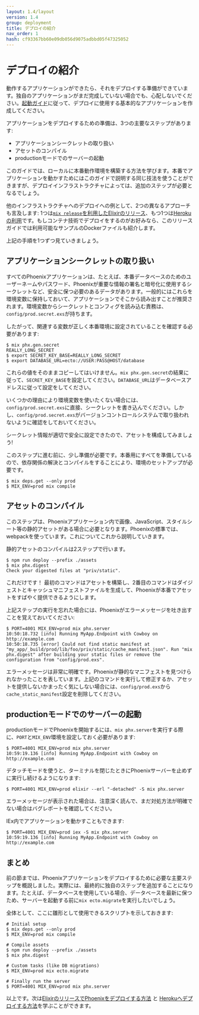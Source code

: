 ```yaml
---
layout: 1.4/layout
version: 1.4
group: deployment
title: デプロイの紹介
nav_order: 1
hash: cf93367bb60e09db056d9075adbbd05f47325052
---
```

# デプロイの紹介

動作するアプリケーションができたら、それをデプロイする準備ができています。独自のアプリケーションがまだ完成していない場合でも、心配しないでください。[起動ガイド](./../up_and_running.html)に従って、デプロイに使用する基本的なアプリケーションを作成してください。

アプリケーションをデプロイするための準備は、3つの主要なステップがあります:

  * アプリケーションシークレットの取り扱い
  * アセットのコンパイル
  * productionモードでのサーバーの起動

このガイドでは、ローカルに本番動作環境を構築する方法を学びます。本番でアプリケーションを動かすためにはこのガイドで説明する同じ技法を使うことができますが、デプロイインフラストラクチャによっては、追加のステップが必要となるでしょう。

他のインフラストラクチャへのデプロイへの例として、2つの異なるアプローチも言及します: 1つは[`mix release`を利用したElixirのリリース](releases.html)、もつ1つは[Herokuの利用](heroku.html)です。もしコンテナ技術でデプロイをするのがお好みなら、このリリースガイドでは利用可能なサンプルのDockerファイルも紹介します。

上記の手順を1つずつ見ていきましょう。

## アプリケーションシークレットの取り扱い

すべてのPhoenixアプリケーションは、たとえば、本番データベースのためのユーザーネームやパスワード、Phoenixが重要な情報の署名と暗号化に使用するシークレットなど、安全に保つ必要のあるデータがあります。一般的にはこれらを環境変数に保持しておいて、アプリケーションでそこから読み出すことが推奨されます。環境変数からシークレットとコンフィグを読み込む責務は、`config/prod.secret.exs`が持ちます。

したがって、関連する変数が正しく本番環境に設定されていることを確認する必要があります:

```console
$ mix phx.gen.secret
REALLY_LONG_SECRET
$ export SECRET_KEY_BASE=REALLY_LONG_SECRET
$ export DATABASE_URL=ecto://USER:PASS@HOST/database
```

これらの値をそのままコピーしてはいけません。`mix phx.gen.secret`の結果に従って、`SECRET_KEY_BASE`を設定してください。`DATABASE_URL`はデータベースアドレスに従って設定をしてください。

いくつかの理由により環境変数を使いたくない場合には、`config/prod.secret.exs`に直接、シークレットを書き込んでください。しかし、`config/prod.secret.exs`がバージョンコントロールシステムで取り扱われないように確認をしておいてください。

シークレット情報が適切で安全に設定できたので、アセットを構成してみましょう!

このステップに進む前に、少し準備が必要です。本番用にすべてを準備しているので、依存関係の解決とコンパイルをすることにより、環境のセットアップが必要です。

```console
$ mix deps.get --only prod
$ MIX_ENV=prod mix compile
```

## アセットのコンパイル

このステップは、Phoenixアプリケーション内で画像、JavaScript、スタイルシート等の静的アセットがある場合に必要となります。Phoenixの標準では、webpackを使っています。これについてこれから説明していきます。

静的アセットのコンパイルは2ステップで行います。

```console
$ npm run deploy --prefix ./assets
$ mix phx.digest
Check your digested files at "priv/static".
```

これだけです！ 最初のコマンドはアセットを構築し、2番目のコマンドはダイジェストとキャッシュマニフェストファイルを生成して、Phoenixが本番でアセットをすばやく提供できるようにします。

上記ステップの実行を忘れた場合には、Phoenixがエラーメッセージを吐き出すことを覚えておいてください:

```console
$ PORT=4001 MIX_ENV=prod mix phx.server
10:50:18.732 [info] Running MyApp.Endpoint with Cowboy on http://example.com
10:50:18.735 [error] Could not find static manifest at "my_app/_build/prod/lib/foo/priv/static/cache_manifest.json". Run "mix phx.digest" after building your static files or remove the configuration from "config/prod.exs".
```

エラーメッセージは非常に明確です。Phoenixが静的なマニフェストを見つけられなかったことを表しています。上記のコマンドを実行して修正するか、アセットを提供しないかまったく気にしない場合には、`config/prod.exs`から`cache_static_manifest`設定を削除してください。

## productionモードでのサーバーの起動

productionモードでPhoenixを開始するには、`mix phx.server`を実行する際に、`PORT`と`MIX_ENV`環境を設定しておく必要があります:

```console
$ PORT=4001 MIX_ENV=prod mix phx.server
10:59:19.136 [info] Running MyApp.Endpoint with Cowboy on http://example.com
```

デタッチモードを使うと、ターミナルを閉じたときにPhoenixサーバーを止めずに実行し続けるようになります:

```console
$ PORT=4001 MIX_ENV=prod elixir --erl "-detached" -S mix phx.server
```

エラーメッセージが表示された場合は、注意深く読んで、まだ対処方法が明確でない場合はバグレポートを確認してください。

IEx内でアプリケーションを動かすこともできます:

```console
$ PORT=4001 MIX_ENV=prod iex -S mix phx.server
10:59:19.136 [info] Running MyApp.Endpoint with Cowboy on http://example.com
```

## まとめ

前の節までは、Phoenixアプリケーションをデプロイするために必要な主要ステップを概説しました。実際には、最終的に独自のステップを追加することになります。たとえば、データベースを使用している場合、データベースを最新に保つため、サーバーを起動する前に`mix ecto.migrate`を実行したいでしょう。

全体として、ここに雛形として使用できるスクリプトを示しておきます:

```console
# Initial setup
$ mix deps.get --only prod
$ MIX_ENV=prod mix compile

# Compile assets
$ npm run deploy --prefix ./assets
$ mix phx.digest

# Custom tasks (like DB migrations)
$ MIX_ENV=prod mix ecto.migrate

# Finally run the server
$ PORT=4001 MIX_ENV=prod mix phx.server
```

以上です。次は[ElixirのリリースでPhoenixをデプロイする方法](releases.html) と [Herokuへデプロイする方法](heroku.html)を学ぶことができます。
